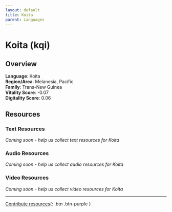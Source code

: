 ```yaml
---
layout: default
title: Koita
parent: Languages
---
```


# Koita (kqi)

## Overview

**Language**: Koita  
**Region/Area**: Melanesia, Pacific  
**Family**: Trans-New Guinea  
**Vitality Score**: -0.07  
**Digitality Score**: 0.06  

## Resources

### Text Resources
*Coming soon - help us collect text resources for Koita*

### Audio Resources
*Coming soon - help us collect audio resources for Koita*

### Video Resources
*Coming soon - help us collect video resources for Koita*

---

[Contribute resources](https://fairtrain.github.io/){: .btn .btn-purple }
